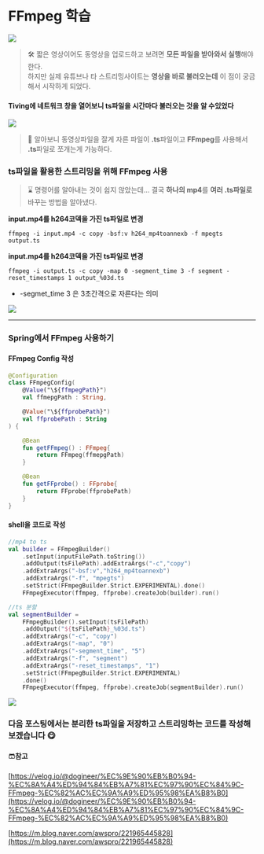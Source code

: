 # FFmpeg 학습

![](https://velog.velcdn.com/images/van1164/post/5fbcf26a-3466-4777-ba7d-75d1b1bde160/image.jpg)

> 🛠 짧은 영상이어도 동영상을 업로드하고 보려면 **모든 파일을 받아와서 실행**해야한다.\
> 하지만 실제 유튜브나 타 스트리밍사이트는 **영상을 바로 불러오는데** 이 점이 궁금해서 시작하게 되었다.

#### Tiving에 네트워크 창을 열어보니 ts파일을 시간마다 불러오는 것을 알 수있었다 <a href="#tiving-ts" id="tiving-ts"></a>

![](https://velog.velcdn.com/images/van1164/post/5ec431f7-856b-460d-84ce-d62a5783f2d8/image.png)

> 🎁 알아보니 동영상파일을 잘게 자른 파일이 **.ts**파일이고 **FFmpeg**를 사용해서 **.ts**파일로 쪼개는게 가능하다.

### ts파일을 활용한 스트리밍을 위해 FFmpeg 사용 <a href="#ts-ffmpeg" id="ts-ffmpeg"></a>

> ⌛ 명령어를 알아내는 것이 쉽지 않았는데... 결국 **하나의 mp4**를 **여러 .ts파일로** 바꾸는 방법을 알아냈다.

**input.mp4를 h264코덱을 가진 ts파일로 변경**

```
ffmpeg -i input.mp4 -c copy -bsf:v h264_mp4toannexb -f mpegts output.ts
```

**input.mp4를 h264코덱을 가진 ts파일로 변경**

```
ffmpeg -i output.ts -c copy -map 0 -segment_time 3 -f segment -reset_timestamps 1 output_%03d.ts
```

* \-segmet\_time 3 은 3초간격으로 자른다는 의미

![](https://velog.velcdn.com/images/van1164/post/f85a3a3f-ec39-45ff-ba07-897a4ffb6de2/image.png)

***

### Spring에서 FFmpeg 사용하기 <a href="#spring-ffmpeg" id="spring-ffmpeg"></a>

#### FFmpeg Config 작성 <a href="#ffmpeg-config" id="ffmpeg-config"></a>

```kotlin
@Configuration
class FFmpegConfig(
    @Value("\${ffmpegPath}")
    val ffmepgPath : String,

    @Value("\${ffprobePath}")
    val ffprobePath : String
) {

    @Bean
    fun getFFmpeg() : FFmpeg{
        return FFmpeg(ffmepgPath)
    }

    @Bean
    fun getFFprobe() : FFprobe{
        return FFprobe(ffprobePath)
    }
}
```

#### shell을 코드로 작성 <a href="#shell" id="shell"></a>

```kotlin
//mp4 to ts
val builder = FFmpegBuilder()
    .setInput(inputFilePath.toString())
	.addOutput(tsFilePath).addExtraArgs("-c","copy")
	.addExtraArgs("-bsf:v","h264_mp4toannexb")
	.addExtraArgs("-f", "mpegts")
	.setStrict(FFmpegBuilder.Strict.EXPERIMENTAL).done()
	FFmpegExecutor(ffmpeg, ffprobe).createJob(builder).run()
```

```kotlin
//ts 분할
val segmentBuilder =
    FFmpegBuilder().setInput(tsFilePath)
    .addOutput("${tsFilePath}_%03d.ts")
    .addExtraArgs("-c", "copy")
    .addExtraArgs("-map", "0")
    .addExtraArgs("-segment_time", "5")
    .addExtraArgs("-f", "segment")
    .addExtraArgs("-reset_timestamps", "1")
    .setStrict(FFmpegBuilder.Strict.EXPERIMENTAL)
    .done()
    FFmpegExecutor(ffmpeg, ffprobe).createJob(segmentBuilder).run()
```

![](https://velog.velcdn.com/images/van1164/post/5e1d9c24-68a0-40af-b423-da52335af9b8/image.png)

### 다음 포스팅에서는 분리한 ts파일을 저장하고 스트리밍하는 코드를 작성해보겠습니다 😋 <a href="#ts" id="ts"></a>

#### 🩳참고 <a href="#undefined" id="undefined"></a>

[https://velog.io/@dogineer/%EC%9E%90%EB%B0%94-%EC%8A%A4%ED%94%84%EB%A7%81%EC%97%90%EC%84%9C-FFmpeg-%EC%82%AC%EC%9A%A9%ED%95%98%EA%B8%B0](https://velog.io/@dogineer/%EC%9E%90%EB%B0%94-%EC%8A%A4%ED%94%84%EB%A7%81%EC%97%90%EC%84%9C-FFmpeg-%EC%82%AC%EC%9A%A9%ED%95%98%EA%B8%B0)

[https://m.blog.naver.com/awspro/221965445828](https://m.blog.naver.com/awspro/221965445828)
